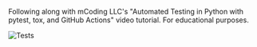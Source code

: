 Following along with mCoding LLC's "Automated Testing in Python with pytest, tox, and GitHub Actions" video tutorial. For educational purposes.

![Tests](https://github.com/SoftwareIntrospectre/PythonAutomatedTestingTutorialProject/actions/workflows/tests.yml/badge.svg)
